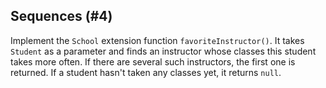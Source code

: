 ## Sequences (#4)

Implement the `School` extension function `favoriteInstructor()`. It takes
`Student` as a parameter and finds an instructor whose classes this student
takes more often. If there are several such instructors, the first one is
returned. If a student hasn't taken any classes yet, it returns `null`.
